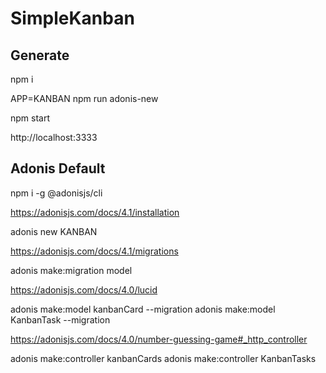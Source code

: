 # SimpleKanban

## Generate 

npm i

APP=KANBAN npm run adonis-new 

npm start

http://localhost:3333

## Adonis Default

npm i -g @adonisjs/cli

https://adonisjs.com/docs/4.1/installation

adonis new KANBAN

https://adonisjs.com/docs/4.1/migrations

adonis make:migration model

https://adonisjs.com/docs/4.0/lucid

adonis make:model kanbanCard --migration
adonis make:model KanbanTask --migration

https://adonisjs.com/docs/4.0/number-guessing-game#_http_controller

adonis make:controller kanbanCards
adonis make:controller KanbanTasks


